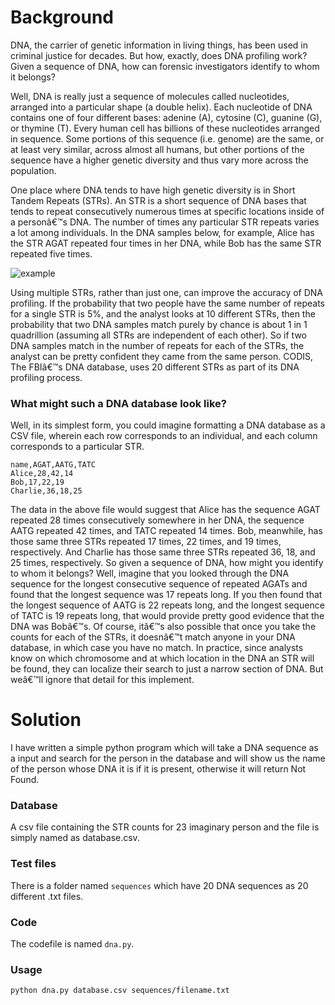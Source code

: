 # Background
DNA, the carrier of genetic information in living things, has been used in criminal justice for decades. But how, exactly, does DNA profiling work? Given a sequence of DNA, how can forensic investigators identify to whom it belongs?

Well, DNA is really just a sequence of molecules called nucleotides, arranged into a particular shape (a double helix). Each nucleotide of DNA contains one of four different bases: adenine (A), cytosine (C), guanine (G), or thymine (T). Every human cell has billions of these nucleotides arranged in sequence. Some portions of this sequence (i.e. genome) are the same, or at least very similar, across almost all humans, but other portions of the sequence have a higher genetic diversity and thus vary more across the population.

One place where DNA tends to have high genetic diversity is in Short Tandem Repeats (STRs). An STR is a short sequence of DNA bases that tends to repeat consecutively numerous times at specific locations inside of a personâ€™s DNA. The number of times any particular STR repeats varies a lot among individuals. In the DNA samples below, for example, Alice has the STR AGAT repeated four times in her DNA, while Bob has the same STR repeated five times.

![example](https://cs50.harvard.edu/x/2021/psets/6/dna/strs.png)

Using multiple STRs, rather than just one, can improve the accuracy of DNA profiling. If the probability that two people have the same number of repeats for a single STR is 5%, and the analyst looks at 10 different STRs, then the probability that two DNA samples match purely by chance is about 1 in 1 quadrillion (assuming all STRs are independent of each other). So if two DNA samples match in the number of repeats for each of the STRs, the analyst can be pretty confident they came from the same person. CODIS, The FBIâ€™s DNA database, uses 20 different STRs as part of its DNA profiling process.

### What might such a DNA database look like? 

Well, in its simplest form, you could imagine formatting a DNA database as a CSV file, wherein each row corresponds to an individual, and each column corresponds to a particular STR.

```
name,AGAT,AATG,TATC
Alice,28,42,14
Bob,17,22,19
Charlie,36,18,25
```

The data in the above file would suggest that Alice has the sequence AGAT repeated 28 times consecutively somewhere in her DNA, the sequence AATG repeated 42 times, and TATC repeated 14 times. Bob, meanwhile, has those same three STRs repeated 17 times, 22 times, and 19 times, respectively. And Charlie has those same three STRs repeated 36, 18, and 25 times, respectively.
So given a sequence of DNA, how might you identify to whom it belongs? Well, imagine that you looked through the DNA sequence for the longest consecutive sequence of repeated AGATs and found that the longest sequence was 17 repeats long. If you then found that the longest sequence of AATG is 22 repeats long, and the longest sequence of TATC is 19 repeats long, that would provide pretty good evidence that the DNA was Bobâ€™s. Of course, itâ€™s also possible that once you take the counts for each of the STRs, it doesnâ€™t match anyone in your DNA database, in which case you have no match.
In practice, since analysts know on which chromosome and at which location in the DNA an STR will be found, they can localize their search to just a narrow section of DNA. But weâ€™ll ignore that detail for this implement.

# Solution
I have written a simple python program which will take a DNA sequence as a input and search for the person in the database and will show us the name of the person whose DNA it is if it is present, otherwise it will return Not Found.

### Database
A csv file containing the STR counts for 23 imaginary person and the file is simply named as database.csv.

### Test files
There is a folder named `sequences` which have 20 DNA sequences as 20 different .txt files. 

### Code
The codefile is named `dna.py`.

### Usage
```
python dna.py database.csv sequences/filename.txt
```
